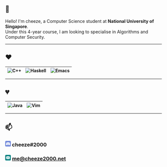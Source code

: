 ## 👋
Hello! I'm cheeze, a Computer Science student at **National University of Singapore**. \
Under this 4-year course, I am looking to specialise in Algorithms and Computer Security.

---

## ❤️
<img title="C++" width="72px" src="https://upload.wikimedia.org/wikipedia/commons/1/18/ISO_C%2B%2B_Logo.svg" /> | <img title="Haskell" width="72px" src="https://upload.wikimedia.org/wikipedia/commons/1/1c/Haskell-Logo.svg" /> | <img title="Emacs" width="72px" src="https://upload.wikimedia.org/wikipedia/commons/0/08/EmacsIcon.svg" />
-- | -- | --

---

## 💔
<img title="Java" width="72px" src="https://aleph.engineering/wp-content/uploads/2016/07/java-logo.svg" /> | <img title="Vim" width="72px" src="https://upload.wikimedia.org/wikipedia/commons/9/9f/Vimlogo.svg" />
-- | --

---

## 📫
### <img width="18px" src="https://raw.githubusercontent.com/edent/SuperTinyIcons/master/images/svg/discord.svg" /> cheeze#2000
### <img width="18px" src="https://raw.githubusercontent.com/edent/SuperTinyIcons/master/images/svg/email.svg" /> me@cheeze2000.net
